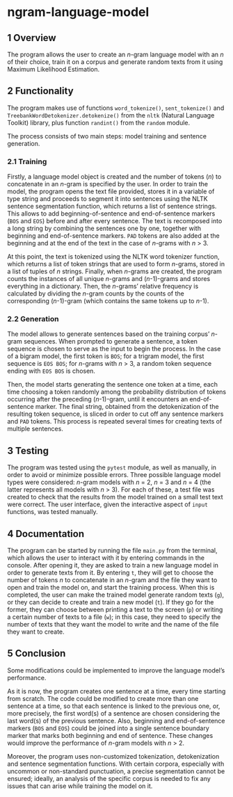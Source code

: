 # ngram-language-model

## 1 Overview

The program allows the user to create an *n*-gram language model with an *n* of their choice, train it on a corpus and generate random texts from it using Maximum Likelihood Estimation.

## 2 Functionality

The program makes use of functions `word_tokenize()`, `sent_tokenize()` and `TreebankWordDetokenizer.detokenize()` from the `nltk` (Natural Language Toolkit) library, plus function `randint()` from the `random` module.

The process consists of two main steps: model training and sentence generation.

### 2.1 Training

Firstly, a language model object is created and the number of tokens (*n*) to concatenate in an *n*-gram is specified by the user. In order to train the model, the program opens the text file provided, stores it in a variable of type string and proceeds to segment it into sentences using the NLTK sentence segmentation function, which returns a list of sentence strings. This allows to add beginning-of-sentence and end-of-sentence markers (`BOS` and `EOS`) before and after every sentence. The text is recomposed into a long string by combining the sentences one by one, together with beginning and end-of-sentence markers. `PAD` tokens are also added at the beginning and at the end of the text in the case of *n*-grams with *n* > 3.

At this point, the text is tokenized using the NLTK word tokenizer function, which returns a list of token strings that are used to form *n*-grams, stored in a list of tuples of *n* strings. Finally, when *n*-grams are created, the program counts the instances of all unique *n*-grams and (*n*-1)-grams
and stores everything in a dictionary. Then, the *n*-grams’ relative frequency is calculated by dividing the *n*-gram counts by the counts of the corresponding (*n*-1)-gram (which contains the same tokens up to *n*-1).

### 2.2 Generation

The model allows to generate sentences based on the training corpus’ *n*-gram sequences. When prompted to generate a sentence, a token sequence is chosen to serve as the input to begin the process. In the case of a bigram model, the first token is `BOS`; for a trigram model, the first sequence is `EOS BOS`; for *n*-grams with *n* > 3, a random token sequence ending with `EOS BOS` is chosen.

Then, the model starts generating the sentence one token at a time, each time choosing a token randomly among the probability distribution of tokens occurring after the preceding (*n*-1)-gram, until it encounters an end-of-sentence marker. The final string, obtained from the detokenization of the resulting token sequence, is sliced in order to cut off any sentence markers and `PAD` tokens. This process is repeated several times for
creating texts of multiple sentences.

## 3 Testing

The program was tested using the `pytest` module, as well as manually, in order to avoid or minimize possible errors. Three possible language model types were considered: *n*-gram models with *n* = 2, *n* = 3 and *n* = 4 (the latter represents all models with *n* > 3). For each of these, a test file was created to check that the results from the model trained on a small test text were correct. The user interface, given the interactive aspect of `input` functions, was tested manually.

## 4 Documentation

The program can be started by running the file `main.py` from the terminal, which allows the user to interact with it by entering commands in the console. After opening it, they are asked to train a new language model in order to generate texts from it. By entering `t`, they will get to choose the number of tokens *n* to concatenate in an *n*-gram and the file they want to open and train the model on, and start the training process. When this is completed, the user can make the trained model generate random texts (`g`), or they can decide to create and train a new model (`t`). If they go for the former, they can choose between printing a text to the screen (`p`) or writing a certain number of texts to a file (`w`); in this case, they need to specify the number of texts that they want the model to write and the name of the file they want to create.

## 5 Conclusion

Some modifications could be implemented to improve the language model’s performance.

As it is now, the program creates one sentence at a time, every time starting from scratch. The code could be modified to create more than one sentence at a time, so that each sentence is linked to the previous one, or, more precisely, the first word(s) of a sentence are chosen considering the last word(s) of the previous sentence. Also, beginning and end-of-sentence markers (`BOS` and `EOS`) could be joined into a single sentence boundary marker that marks both beginning and end of sentence. These changes would improve the performance of *n*-gram models with *n* > 2.

Moreover, the program uses non-customized tokenization, detokenization and sentence segmentation functions. With certain corpora, especially with uncommon or non-standard punctuation, a precise segmentation cannot be ensured; ideally, an analysis of the specific corpus is needed to fix any issues that can arise while training the model on it.
